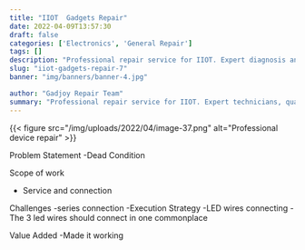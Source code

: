 ```yaml
---
title: "IIOT  Gadgets Repair"
date: 2022-04-09T13:57:30
draft: false
categories: ['Electronics', 'General Repair']
tags: []
description: "Professional repair service for IIOT. Expert diagnosis and quality repairs in Bangalore."
slug: "iiot-gadgets-repair-7"
banner: "img/banners/banner-4.jpg"

author: "Gadjoy Repair Team"
summary: "Professional repair service for IIOT. Expert technicians, quality parts, warranty included."
---
```


{{< figure src="/img/uploads/2022/04/image-37.png" alt="Professional device repair" >}}

Problem Statement -Dead Condition

Scope of work

- Service and connection

Challenges -series connection -Execution Strategy -LED wires connecting -The 3 led wires should connect in one commonplace

Value Added -Made it working